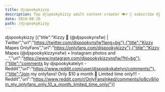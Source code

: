 ```yaml
---
title: djspookykizzy
description: Top djspookykizzy adult content creator 👁♐️ 👑 subscribe djspookykizzy to my porn site below IG djspookykizzy
date: 2019-08-26
path: /djspookykizzy
---
```


djspookykizzy
[{"title":"Kizzy 🦥 (@djspookynsfw) | Twitter","url":"https://twitter.com/djspookynsfw?lang=bg"},{"title":"Kizzy Mapes OnlyFans","url":"https://onlyfans.com/djspookykizzy"},{"title":"Kizzy Mapes (@djspookykizzynsfw) • Instagram photos and ...","url":"https://www.instagram.com/djspookykizzynsfw/?hl=bg"},{"title":"comments by djspookykatelyn - Reddit","url":"https://www.reddit.com/user/djspookykatelyn/comments/"},{"title":"Join my onlyfans! Only $10 a month 🥰 Limited time only!!! - Reddit","url":"https://www.reddit.com/r/OnlyFansInked/comments/io8cv9/join_my_onlyfans_only_10_a_month_limited_time_only/"}]

